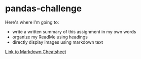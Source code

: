 # pandas-challenge

Here's where I'm going to:

* write a written summary of this assignment in my own words
* organize my ReadMe using headings
* directly display images using markdown text

[Link to Markdown Cheatsheet](https://github.com/adam-p/markdown-here/wiki/Markdown-Cheatsheet)